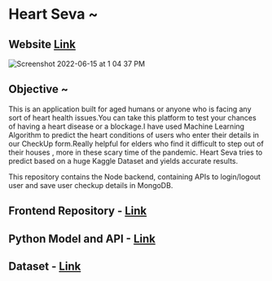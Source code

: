 # Heart Seva ~


## Website <a href="https://heart-seva.herokuapp.com/">Link</a>

![Screenshot 2022-06-15 at 1 04 37 PM](https://user-images.githubusercontent.com/53037053/173769802-e4a20188-1fda-4147-9adf-afd496bd2cfd.png)


## Objective ~ 

This is an application built for aged humans or anyone who is facing any sort of heart health issues.You can take 
this platform to test your chances of having a heart disease or a blockage.I have used Machine Learning Algorithm to predict the heart 
conditions of users who enter their details in our CheckUp form.Really helpful for elders who find it difficult to step out of their houses , 
more in these scary time of the pandemic.
Heart Seva tries to predict based on a huge Kaggle Dataset and yields accurate results.

This repository contains the Node backend, containing APIs to login/logout user and save user checkup details in MongoDB.


## Frontend Repository - <a href="https://github.com/Sristi27/Heart-disease-pred-fe-v2">Link</a>

## Python Model and API - <a href="https://github.com/Sristi27/Heart-Disease-Predictor">Link</a>

## Dataset - <a href="https://www.kaggle.com/rashikrahmanpritom/heart-attack-analysis-prediction-dataset">Link</a>

